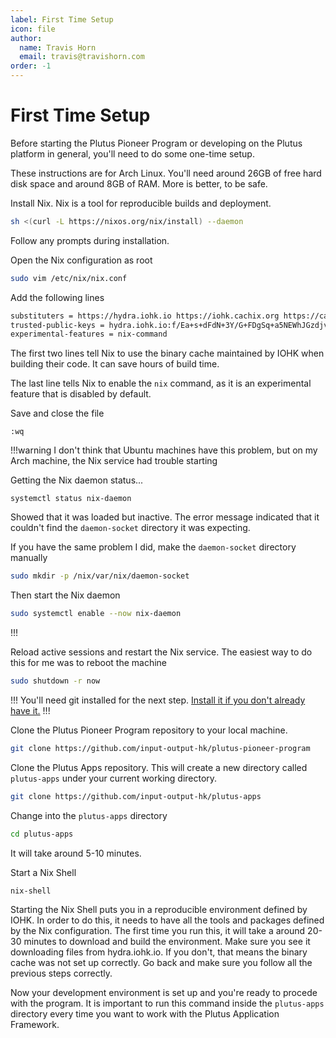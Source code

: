 ```yaml
---
label: First Time Setup
icon: file
author:
  name: Travis Horn
  email: travis@travishorn.com
order: -1
---
```


# First Time Setup

Before starting the Plutus Pioneer Program or developing on the Plutus platform
in general, you'll need to do some one-time setup.

These instructions are for Arch Linux. You'll need around 26GB of free hard
disk space and around 8GB of RAM. More is better, to be safe.

Install Nix. Nix is a tool for reproducible builds and deployment.

```bash
sh <(curl -L https://nixos.org/nix/install) --daemon
```

Follow any prompts during installation.

Open the Nix configuration as root

```bash
sudo vim /etc/nix/nix.conf
```

Add the following lines

```bash
substituters = https://hydra.iohk.io https://iohk.cachix.org https://cache.nixos.org/
trusted-public-keys = hydra.iohk.io:f/Ea+s+dFdN+3Y/G+FDgSq+a5NEWhJGzdjvKNGv0/EQ= iohk.cachix.org-1:DpRUyj7h7V830dp/i6Nti+NEO2/nhblbov/8MW7Rqoo= cache.nixos.org-1:6NCHdD59X431o0gWypbMrAURkbJ16ZPMQFGspcDShjY=
experimental-features = nix-command
```

The first two lines tell Nix to use the binary cache maintained by IOHK when
building their code. It can save hours of build time.

The last line tells Nix to enable the `nix` command, as it is an experimental
feature that is disabled by default.

Save and close the file

```
:wq
```

!!!warning
I don't think that Ubuntu machines have this problem, but on my Arch machine,
the Nix service had trouble starting 

Getting the Nix daemon status...

```
systemctl status nix-daemon
```

Showed that it was loaded but inactive. The error message indicated that it
couldn't find the `daemon-socket` directory it was expecting.

If you have the same problem I did, make the `daemon-socket` directory manually

```bash
sudo mkdir -p /nix/var/nix/daemon-socket
```

Then start the Nix daemon

```bash
sudo systemctl enable --now nix-daemon
```
!!!

Reload active sessions and restart the Nix service. The easiest way to do this
for me was to reboot the machine

```bash
sudo shutdown -r now
```

!!!
You'll need git installed for the next step. [Install it if you don't already
have it.](./appendix/install-git.md)
!!!

Clone the Plutus Pioneer Program repository to your local machine.

```bash
git clone https://github.com/input-output-hk/plutus-pioneer-program
```

Clone the Plutus Apps repository. This will create a new directory called
`plutus-apps` under your current working directory. 

```bash
git clone https://github.com/input-output-hk/plutus-apps
```

Change into the `plutus-apps` directory

```bash
cd plutus-apps
```

It will take around 5-10 minutes. 

Start a Nix Shell

```bash
nix-shell
```

Starting the Nix Shell puts you in a reproducible environment defined by IOHK.
In order to do this, it needs to have all the tools and packages defined by the
Nix configuration. The first time you run this, it will take a around 20-30
minutes to download and build the environment. Make sure you see it downloading
files from hydra.iohk.io. If you don't, that means the binary cache was not set
up correctly. Go back and make sure you follow all the previous steps correctly.

Now your development environment is set up and you're ready to procede with the
program. It is important to run this command inside the `plutus-apps` directory
every time you want to work with the Plutus Application Framework.
